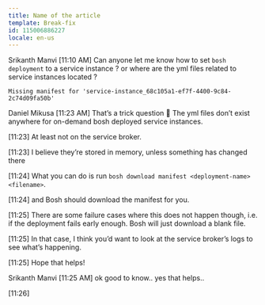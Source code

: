 ```yaml
---
title: Name of the article
template: Break-fix
id: 115006886227
locale: en-us
---
```


Srikanth Manvi [11:10 AM] 
Can anyone let me know how to set `bosh deployment` to a service instance ? or where are the yml files related to service instances located ?
```ubuntu@pivotal-ops-manager:/var/tempest/workspaces/default/deployments$ bosh deployment service-instance_68c105a1-ef7f-4400-9c84-2c74d09fa50b
Missing manifest for 'service-instance_68c105a1-ef7f-4400-9c84-2c74d09fa50b'
```

Daniel Mikusa [11:23 AM] 
That’s a trick question :slightly_smiling_face:  The yml files don’t exist anywhere for on-demand bosh deployed service instances.

[11:23] 
At least not on the service broker.

[11:23] 
I believe they’re stored in memory, unless something has changed there

[11:24] 
What you can do is run `bosh download manifest <deployment-name> <filename>`.

[11:24] 
and Bosh should download the manifest for you.

[11:25] 
There are some failure cases where this does not happen though, i.e. if the deployment fails early enough.  Bosh will just download a blank file.

[11:25] 
In that case, I think you’d want to look at the service broker’s logs to see what’s happening.

[11:25] 
Hope that helps!

Srikanth Manvi [11:25 AM] 
ok good to know.. yes that helps..

[11:26] 
